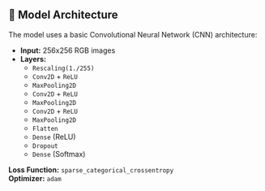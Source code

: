 ## 🧠 Model Architecture

The model uses a basic Convolutional Neural Network (CNN) architecture:

- **Input:** 256x256 RGB images
- **Layers:**
  - `Rescaling(1./255)`
  - `Conv2D` + `ReLU`
  - `MaxPooling2D`
  - `Conv2D` + `ReLU`
  - `MaxPooling2D`
  - `Conv2D` + `ReLU`
  - `MaxPooling2D`
  - `Flatten`
  - `Dense` (ReLU)
  - `Dropout`
  - `Dense` (Softmax)

**Loss Function:** `sparse_categorical_crossentropy`  
**Optimizer:** `adam`
